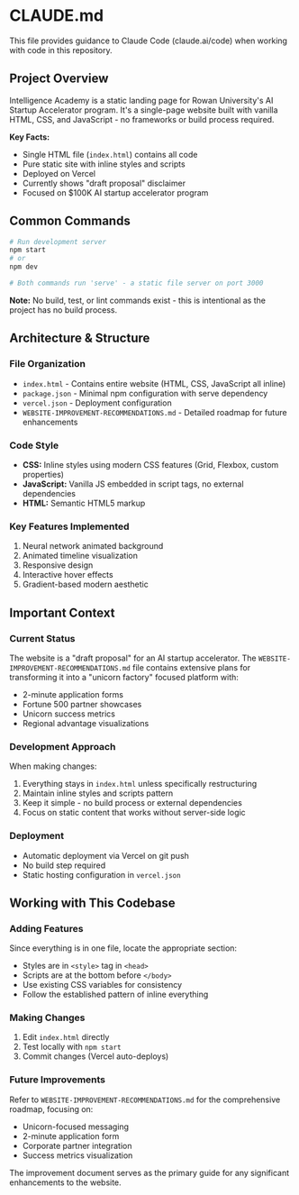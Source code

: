 # CLAUDE.md

This file provides guidance to Claude Code (claude.ai/code) when working with code in this repository.

## Project Overview

Intelligence Academy is a static landing page for Rowan University's AI Startup Accelerator program. It's a single-page website built with vanilla HTML, CSS, and JavaScript - no frameworks or build process required.

**Key Facts:**
- Single HTML file (`index.html`) contains all code
- Pure static site with inline styles and scripts
- Deployed on Vercel
- Currently shows "draft proposal" disclaimer
- Focused on $100K AI startup accelerator program

## Common Commands

```bash
# Run development server
npm start
# or
npm dev

# Both commands run 'serve' - a static file server on port 3000
```

**Note:** No build, test, or lint commands exist - this is intentional as the project has no build process.

## Architecture & Structure

### File Organization
- `index.html` - Contains entire website (HTML, CSS, JavaScript all inline)
- `package.json` - Minimal npm configuration with serve dependency
- `vercel.json` - Deployment configuration
- `WEBSITE-IMPROVEMENT-RECOMMENDATIONS.md` - Detailed roadmap for future enhancements

### Code Style
- **CSS:** Inline styles using modern CSS features (Grid, Flexbox, custom properties)
- **JavaScript:** Vanilla JS embedded in script tags, no external dependencies
- **HTML:** Semantic HTML5 markup

### Key Features Implemented
1. Neural network animated background
2. Animated timeline visualization
3. Responsive design
4. Interactive hover effects
5. Gradient-based modern aesthetic

## Important Context

### Current Status
The website is a "draft proposal" for an AI startup accelerator. The `WEBSITE-IMPROVEMENT-RECOMMENDATIONS.md` file contains extensive plans for transforming it into a "unicorn factory" focused platform with:
- 2-minute application forms
- Fortune 500 partner showcases
- Unicorn success metrics
- Regional advantage visualizations

### Development Approach
When making changes:
1. Everything stays in `index.html` unless specifically restructuring
2. Maintain inline styles and scripts pattern
3. Keep it simple - no build process or external dependencies
4. Focus on static content that works without server-side logic

### Deployment
- Automatic deployment via Vercel on git push
- No build step required
- Static hosting configuration in `vercel.json`

## Working with This Codebase

### Adding Features
Since everything is in one file, locate the appropriate section:
- Styles are in `<style>` tag in `<head>`
- Scripts are at the bottom before `</body>`
- Use existing CSS variables for consistency
- Follow the established pattern of inline everything

### Making Changes
1. Edit `index.html` directly
2. Test locally with `npm start`
3. Commit changes (Vercel auto-deploys)

### Future Improvements
Refer to `WEBSITE-IMPROVEMENT-RECOMMENDATIONS.md` for the comprehensive roadmap, focusing on:
- Unicorn-focused messaging
- 2-minute application form
- Corporate partner integration
- Success metrics visualization

The improvement document serves as the primary guide for any significant enhancements to the website.